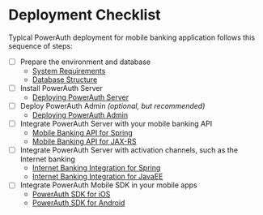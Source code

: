 # Deployment Checklist

Typical PowerAuth deployment for mobile banking application follows this sequence of steps:

- [ ] Prepare the environment and database
    - [System Requirements](https://github.com/wultra/powerauth-server/blob/develop/docs/System-Requirements.md)
    - [Database Structure](https://github.com/wultra/powerauth-server/blob/develop/docs/Database-Structure.md)
- [ ] Install PowerAuth Server
    - [Deploying PowerAuth Server](https://github.com/wultra/powerauth-server/blob/develop/docs/Deploying-PowerAuth-Server.md)
- [ ] Deploy PowerAuth Admin _(optional, but recommended)_
    - [Deploying PowerAuth Admin](https://github.com/wultra/powerauth-admin/blob/develop/docs/Deploying-PowerAuth-Admin.md)
- [ ] Integrate PowerAuth Server with your mobile banking API
    - [Mobile Banking API for Spring](https://github.com/wultra/powerauth-restful-integration/blob/develop/docs/RESTful-API-for-Spring.md)
    - [Mobile Banking API for JAX-RS](https://github.com/wultra/powerauth-restful-integration/blob/develop/docs/RESTful-API-for-JavaEE.md)
- [ ] Integrate PowerAuth Server with activation channels, such as the Internet banking
    - [Internet Banking Integration for Spring](https://github.com/wultra/powerauth-server/blob/develop/docs/Configuring-SOAP-Client-for-Spring.md)
    - [Internet Banking Integration for JavaEE](https://github.com/wultra/powerauth-server/blob/develop/docs/Configuring-SOAP-Client-for-Axis2.md)
- [ ] Integrate PowerAuth Mobile SDK in your mobile apps
    - [PowerAuth SDK for iOS](https://github.com/wultra/powerauth-mobile-sdk/blob/develop/docs/PowerAuth-SDK-for-iOS.md)
    - [PowerAuth SDK for Android](https://github.com/wultra/powerauth-mobile-sdk/blob/develop/docs/PowerAuth-SDK-for-Android.md)
